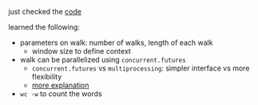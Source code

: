 just checked the [code](https://github.com/phanein/deepwalk)

learned the following:

- parameters on walk: number of walks, length of each walk
  - window size to define context
- walk can be parallelized using `concurrent.futures`
  - `concurrent.futures` vs `multiprocessing`: simpler interface vs more flexibility
  - [more explanation](https://stackoverflow.com/questions/20776189/concurrent-futures-vs-multiprocessing-in-python-3)
- `wc -w` to count the words
